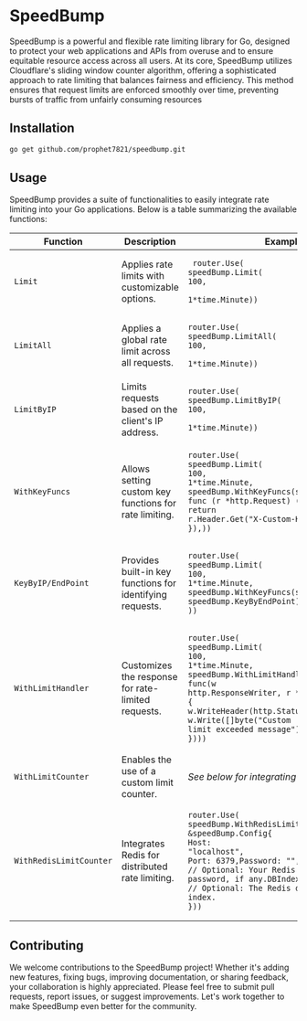 # SpeedBump

[//]: # ([![Go Report Card]&#40;https://goreportcard.com/badge/github.com/cloudflare/speedbump&#41;]&#40;https://goreportcard.com/report/github.com/cloudflare/speedbump&#41;)

[//]: # ([![GoDoc]&#40;https://godoc.org/github.com/cloudflare/speedbump?status.svg&#41;]&#40;https://godoc.org/github.com/cloudflare/speedbump&#41;)

[//]: # ([![License]&#40;https://img.shields.io/badge/License-BSD%203--Clause-blue.svg&#41;]&#40;)

SpeedBump is a powerful and flexible rate limiting library for Go, designed to protect your web applications and APIs
from overuse and to ensure equitable resource access across all users. At its core, SpeedBump utilizes Cloudflare's
sliding window counter algorithm, offering a sophisticated approach to rate limiting that balances fairness and
efficiency. This method ensures that request limits are enforced smoothly over time, preventing bursts of traffic from
unfairly consuming resources

## Installation

```bash
go get github.com/prophet7821/speedbump.git
````

## Usage

SpeedBump provides a suite of functionalities to easily integrate rate limiting into your Go applications. Below is a
table summarizing the available functions:

| Function                | Description                                               | Example                                                                                                                                                                                                                                                                             |
|-------------------------|-----------------------------------------------------------|-------------------------------------------------------------------------------------------------------------------------------------------------------------------------------------------------------------------------------------------------------------------------------------|
| `Limit`                 | Applies rate limits with customizable options.            | <pre><code> router.Use(<br/>speedBump.Limit(<br/>100, <br/>1*time.Minute))</pre></code>                                                                                                                                                                                             |
| `LimitAll`              | Applies a global rate limit across all requests.          | <pre><code>router.Use(<br/>speedBump.LimitAll(<br/>100, <br/>1*time.Minute))</pre></code>                                                                                                                                                                                           |
| `LimitByIP`             | Limits requests based on the client's IP address.         | <pre><code>router.Use(<br/>speedBump.LimitByIP(<br/>100, <br/>1*time.Minute))</pre></code>                                                                                                                                                                                          |
| `WithKeyFuncs`          | Allows setting custom key functions for rate limiting.    | <pre><code>router.Use(<br/>speedBump.Limit(<br/>100,<br/>1*time.Minute,<br/>speedBump.WithKeyFuncs(speedBump.KeyByIP, func (r *http.Request) (string, error) {<br/>return r.Header.Get("X-Custom-Header"), nil<br/>}),))</pre></code>                                               |
| `KeyByIP/EndPoint`      | Provides built-in key functions for identifying requests. | <pre><code>router.Use(<br/>speedBump.Limit(<br/>100,<br/>1*time.Minute,<br/>speedBump.WithKeyFuncs(speedBump.KeyByIP, speedBump.KeyByEndPoint)<br/>))</pre></code>                                                                                                                  |
| `WithLimitHandler`      | Customizes the response for rate-limited requests.        | <pre><code>router.Use(<br/>speedBump.Limit(<br/>100,<br/>1*time.Minute,<br/>speedBump.WithLimitHandler(<br/>func(w http.ResponseWriter, r *http.Request) {<br/>w.WriteHeader(http.StatusTooManyRequests)<br/>w.Write([]byte("Custom limit exceeded message"))<br/>})))</pre></code> |
| `WithLimitCounter`      | Enables the use of a custom limit counter.                | _See below for integrating with Redis_                                                                                                                                                                                                                                              |
| `WithRedisLimitCounter` | Integrates Redis for distributed rate limiting.           | <pre><code>router.Use(<br/>speedBump.WithRedisLimitCounter(<br/>&speedBump.Config{<br/>Host: "localhost",<br/>Port: 6379,Password: "", <br/>// Optional: Your Redis password, if any.DBIndex: 0, <br/>// Optional: The Redis database index.<br/>}))</pre></code>                   |

## Contributing

We welcome contributions to the SpeedBump project! Whether it's adding new features, fixing bugs, improving
documentation, or sharing feedback, your collaboration is highly appreciated. Please feel free to submit pull requests,
report issues, or suggest improvements. Let's work together to make SpeedBump even better for the community.

